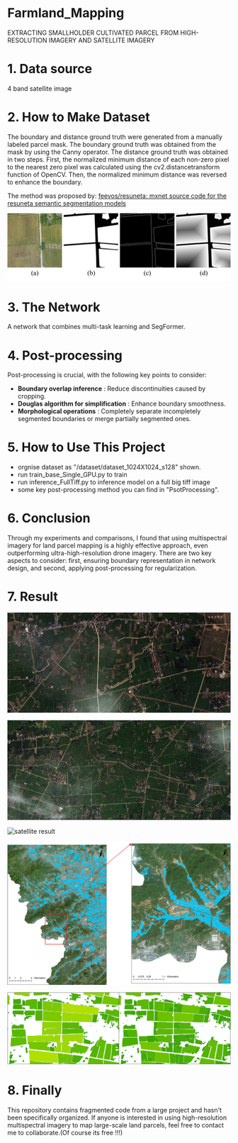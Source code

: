 # Farmland_Mapping

EXTRACTING SMALLHOLDER CULTIVATED PARCEL FROM HIGH-RESOLUTION IMAGERY AND SATELLITE IMAGERY

# 1. Data source

4 band satellite image

# 2. How to Make Dataset

The boundary and distance ground truth were generated from a manually labeled parcel mask. The boundary ground truth was obtained from the mask by using the Canny operator. The distance ground truth was obtained in two steps. First, the normalized minimum distance of each non-zero pixel to the nearest zero pixel was calculated using the cv2.distancetransform function of OpenCV. Then, the normalized minimum distance was reversed to enhance the boundary.

The method was proposed by:  [feevos/resuneta: mxnet source code for the resuneta semantic segmentation models](https://github.com/feevos/resuneta)

![Multi-task label](./readme/label.jpg)

# 3. The Network

A network that combines multi-task learning and SegFormer.

# 4. Post-processing

Post-processing is crucial, with the following key points to consider:

* **Boundary overlap inference** : Reduce discontinuities caused by cropping.
* **Douglas algorithm for simplification** : Enhance boundary smoothness.
* **Morphological operations** : Completely separate incompletely segmented boundaries or merge partially segmented ones.

# 5. How to Use This Project

- orgnise dataset as "/dataset/dataset_1024X1024_s128" shown.
- run train_base_Single_GPU.py to train
- run inference_FullTiff.py to inference model on a full big tiff image
- some key post-processing method you can find in "PsotProcessing".

# 6. Conclusion

Through my experiments and comparisons, I found that using multispectral imagery for land parcel mapping is a highly effective approach, even outperforming ultra-high-resolution drone imagery. There are two key aspects to consider: first, ensuring boundary representation in network design, and second, applying post-processing for regularization.

# 7. Result

![satellite result ](./readme/image52.gif)

![satellite result ](./readme/image53.gif)



![satellite result ](./readme/multi-task-fusion.jpg)

![satellite result ](./readme/satellite_1.jpg)

![satellite result ](./readme/post-processing.jpg)





# 8. Finally

This repository contains fragmented code from a large project and hasn't been specifically organized. If anyone is interested in using high-resolution multispectral imagery to map large-scale land parcels, feel free to contact me to collaborate.(Of course its free !!!)
